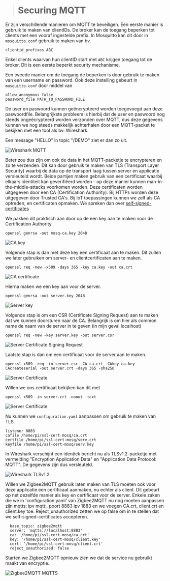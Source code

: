 > # Securing MQTT

Er zijn verschillende manieren om MQTT te beveiligen. Een eerste manier is gebruik te maken van clientIDs. De broker kan de toegang beperken tot clients met een vooraf ingestelde prefix. In Mosquitto kan dit door in `mosquitto.conf` gebruik te maken van bv.

```{}
clientid_prefixes ABC
```

Enkel clients waarvan hun clientID start met `ABC` krijgen toegang tot de broker. Dit is een eerste beperkt security mechanisme.

Een tweede manier om de toegang de beperken is door gebruik te maken van een username en password. Ook deze instelling gebeurt in `mosquitto.conf` door middel van

```{}
allow_anonymous false
password_file PATH_TO_PASSWORD_FILE
```

De user en paswoord kunnen geëncrypteerd worden toegevoegd aan deze paswoordfile. Belangrijkste probleem is hierbij dat de user en paswoord nog steeds ongeëcrypteerd worden verzonden over MQTT, dus deze gegevens kunnen we nog steeds makkelijk achterhalen door een MQTT-packet te bekijken met een tool als bv. Wireshark.

Een message "HELLO" in topic "/DEMO" ziet er dan zo uit.

![Wireshark MQTT](/img/wiresharkMQTT.png)

Beter zou dus zijn om ook de data in het MQTT-packetje te encrypteren en zo te verzenden. Dit kan door gebruik te maken van TLS (Transport Layer Security) waarbij de data op de transport laag tussen server en applicatie versleuteld wordt. Beide partijen maken gebruik van een certificaat waarbij elkaars identiteit kan geverifiëerd worden - op deze manier kunnen man-in-the-middle-attacks voorkomen worden. Deze certificaten worden uitgegeven door een CA (Certification Authority). Bij HTTPs worden deze uitgegeven door Trusted CA's. Bij IoT toepassingen kunnen we zelf als CA optreden, en certificaten opmaken. We spreken dan over [self-signed-certificates](https://en.wikipedia.org/wiki/Self-signed_certificate)

We pakken dit praktisch aan door op de een key aan te maken voor de Certification Authority.

```{bash}
openssl genrsa -out mosq-ca.key 2048
```

![CA key](/img/ca-key.png)

Volgende stap is dan met deze key een certificaat aan te maken. Dit zullen we later gebruiken om server- en clientcertificaten aan te maken.

```{bash}
openssl req -new -x509 -days 365 -key ca.key -out ca.crt
```

![CA certificate](/img/ca-crt.png)

Hierna maken we een key aan voor de server.

```{bash}
openssl genrsa -out server.key 2048
```

![Server key](/img/serv-key.png)

Volgende stap is om een CSR (Certificate Signing Request) aan te maken dat we kunnen doorsturen naar de CA. Belangrijk is om hier als common name de naam van de server in te geven (in mijn geval localhost)

```{bash}
openssl req -new -key server.key -out server.csr
```

![Server Certificate Signing Request](/img/serv-csr.png)

Laatste stap is dan om een certificaat voor de server aan te maken.

```{bash}
openssl x509 -req -in server.csr -CA ca.crt -CAkey ca.key -CAcreateserial -out server.crt -days 365 -sha256
```

![Server Certificate](/img/serv-crt.png)

Willen we ons certificaat bekijken kan dit met

```{bash}
openssl x509 -in server.crt -noout -text
```

![Server Certificate](/img/serv-crt2.png)

Nu kunnen we `configuration.yaml` aanpassen om gebruik te maken van TLS. 

```{}
listener 8883
cafile /home/pi/ssl-cert-mosq/ca.crt
certfile /home/pi/ssl-cert-mosq/serv.crt
keyfile /home/pi/ssl-cert-mosq/serv.key
```

In Wireshark verschijnt een identiek bericht nu als TLSv1.2-packetje met vermelding "Encryption Application Data" en "Application Data Protocol: MQTT". De gegevens zijn dus versleuteld.

![Wireshark TLSv1.2](/img/wiresharkTLS.png)

Willen we Zigbee2MQTT gebruik laten maken van TLS moeten ook voor deze applicatie een certificaat aanmaken, nu echter als client. Dit gebeurt op net dezelfde manier als key en certificaat voor de server. Enkele zaken die we in 'configuration.yaml' van Zigbee2MQTT nu nog moeten aanpassen zijn mqtts: ipv mqtt:, poort 8883 ipv 1883 en we voegen CA.crt, client.crt en client.key toe. Reject_unauthorized zetten we op false om in te stellen dat we self-signed-certificates accepteren. 

```{bash}
  base_topic: zigbee2mqtt
  server: 'mqtts://localhost:8883'
  ca: '/home/pi/ssl-cert-mosq/ca.crt'
  key: '/home/pi/ssl-cert-mosq/client.key'
  cert: '/home/pi/ssl-cert-mosq/client.crt'
  reject_unauthorized: false
```

Starten we Zigbee2MQTT opnieuw zien we dat de service nu gebruikt maakt van encryptie.

![Zigbee2MQTT MQTTS](/img/zigbee2mqtt_status.png)
